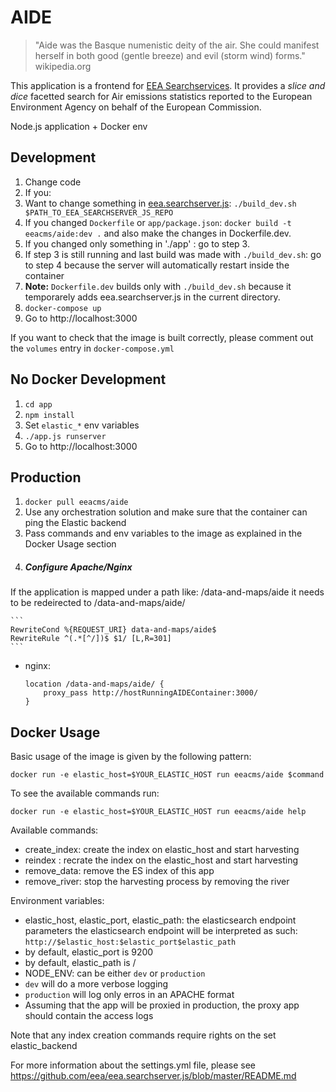 # AIDE

> "Aide was the Basque numenistic deity of the air. She could manifest herself in both good (gentle breeze) and evil (storm wind) forms." wikipedia.org

This application is a frontend for [EEA Searchservices](https://github.com/eea/eea.docker.searchservices). It provides a *slice and dice* facetted search for Air emissions statistics reported to the European Environment Agency on behalf of the European Commission.

Node.js application + Docker env

## Development
1. Change code
2. If you:
  1. Want to change something in [eea.searchserver.js](https://github.com/eea/eea.searchserver.js):
     ```./build_dev.sh $PATH_TO_EEA_SEARCHSERVER_JS_REPO```
  2. If you changed ```Dockerfile``` or ```app/package.json```:
     ```docker build -t eeacms/aide:dev .``` and also make the changes in Dockerfile.dev.
  3. If you changed only something in './app' : go to step 3.
  4. If step 3 is still running and last build was made with ```./build_dev.sh```:
     go to step 4 because the server will automatically restart inside the container
  5. __Note:__ ```Dockerfile.dev``` builds only with ```./build_dev.sh``` because it temporarely adds
    eea.searchserver.js in the current directory.
3. ```docker-compose up```
4. Go to http://localhost:3000

If you want to check that the image is built correctly, please comment out
the ```volumes``` entry in ```docker-compose.yml```

## No Docker Development
1. ```cd app```
2. ```npm install```
3. Set ```elastic_*``` env variables
4. ```./app.js runserver```
5. Go to http://localhost:3000

## Production
1. ```docker pull eeacms/aide```
2. Use any orchestration solution and make sure that the container
   can ping the Elastic backend
3. Pass commands and env variables to the image as explained in the Docker Usage section
4. ##### Configure Apache/Nginx
 If the application is mapped under a path like: /data-and-maps/aide it needs to be redeirected to /data-and-maps/aide/

	```
	RewriteCond %{REQUEST_URI} data-and-maps/aide$
	RewriteRule ^(.*[^/])$ $1/ [L,R=301]
	```

 * nginx:
	```
	location /data-and-maps/aide/ {
		proxy_pass http://hostRunningAIDEContainer:3000/
	}
	```

## Docker Usage

Basic usage of the image is given by the following pattern:

```
docker run -e elastic_host=$YOUR_ELASTIC_HOST run eeacms/aide $command
```

To see the available commands run:
```
docker run -e elastic_host=$YOUR_ELASTIC_HOST run eeacms/aide help
```

Available commands:
* create_index: create the index on elastic_host and start harvesting
* reindex : recrate the index on the elastic_host and start harvesting
* remove_data: remove the ES index of this app
* remove_river: stop the harvesting process by removing the river

Environment variables:
* elastic_host, elastic_port, elastic_path: the elasticsearch endpoint parameters
  the elasticsearch endpoint will be interpreted as such: `http://$elastic_host:$elastic_port$elastic_path`
 * by default, elastic_port is 9200
 * by default, elastic_path is /
* NODE_ENV: can be either ```dev``` or ```production```
 * `dev` will do a more verbose logging
 * `production` will log only erros in an APACHE format
  * Assuming that the app will be proxied in production, the proxy app should contain the access logs

Note that any index creation commands require rights on the set elastic_backend

For more information about the settings.yml file, please see https://github.com/eea/eea.searchserver.js/blob/master/README.md
